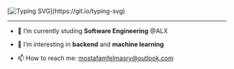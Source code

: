 <br>

[![Typing SVG](https://readme-typing-svg.herokuapp.com?font=Fira+Code&weight=800&size=30&pause=1000&color=559FFF&width=435&lines=Hello+Friend!)](https://git.io/typing-svg)

<hr/>

- 🔭 I’m currently studing **Software Engineering** @ALX

- 🌱 I’m interesting in **backend** and **machine learning**

- 📫 How to reach me: mostafamfelmasry@outlook.com
